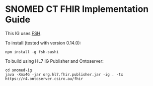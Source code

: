 # SNOMED CT FHIR Implementation Guide

This IG uses [FSH](https://build.fhir.org/ig/HL7/fhir-shorthand/).

To install (tested with version 0.14.0):
```
npm install -g fsh-sushi
```

To build using HL7 IG Publisher and Ontoserver:
```
cd snomed-ig
java -Xmx4G -jar org.hl7.fhir.publisher.jar -ig . -tx https://r4.ontoserver.csiro.au/fhir
```
